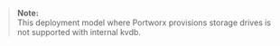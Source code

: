 >**Note:**<br/> This deployment model where Portworx provisions storage drives is not supported with internal kvdb.